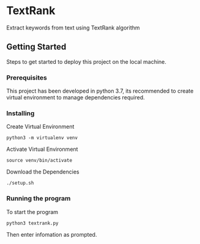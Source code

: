# TextRank
Extract keywords from text using TextRank algorithm

## Getting Started
Steps to get started to deploy this project on the local machine.

### Prerequisites
This project has been developed in python 3.7, its recommended to create virtual environment to manage dependencies required.

### Installing
Create Virtual Environment 

```python3 -m virtualenv venv```

Activate Virtual Environment 

```source venv/bin/activate```

Download the Dependencies

```./setup.sh```

### Running the program 
To start the program

```python3 textrank.py```

Then enter infomation as prompted.
